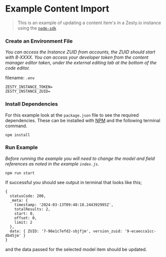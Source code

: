 # Example Content Import

> This is an example of updating a content item's in a Zesty.io instance using the [`node-sdk`](https://github.com/zesty-io/node-sdk)


### Create an Environment File
*You can access the Instance ZUID from accounts, the ZUID should start with 8-XXXX. You can access your developer token from the content manager editor taken, under the external editing tab at the bottom of the code editor.*

filename: `.env`
```
ZESTY_INSTANCE_TOKEN=
ZESTY_INSTANCE_ZUID=
```

### Install Dependencies

For this example look at the `package.json` file to see the required dependencies. These can be installed with [NPM](https://www.npmjs.com/get-npm) and the following terminal command.

```
npm install
```

### Run Example

*Before running the example you will need to change the model and field references as noted in the example `index.js`.*
```
npm run start
```

If successful you should see output in terminal that looks like this;
```
{
  statusCode: 200,
  _meta: {
    timestamp: '2024-03-13T09:48:18.244392995Z',
    totalResults: 2,
    start: 0,
    offset: 0,
    limit: 2
  },
  data: { ZUID: '7-96e1c7efd2-sbjfjm', version_zuid: '9-ecaecca1cc-db45jm' }
}
```

and the data passed for the selected model item should be updated.